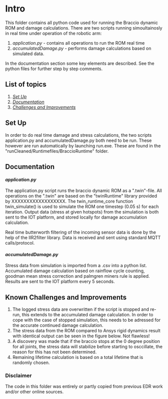 # Intro
This folder contains all python code used for running the Braccio dynamic ROM and damage calculations. There are two scripts running simoultainosly in real time under operation of the robotic arm:
1. *application.py* - contains all operations to run the ROM real time
2. *accumulatedDamage.py* - performs damage calculations based on simulated data.

In the documentation section some key elements are described. See the python files for further step by step comments.

## List of topics
1. [*Set Up*](#of1)
2. [*Documentation*](#of2)
3. [*Challenges and Improvements*](#of3)


<a name="of1"></a>
## Set Up
In order to do real time damage and stress calculations, the two scripts application.py and accumulatedDamage.py both need to be run. These however are run automatically by launching run.exe.
These are found in the "runCleaned/Runtimefiles/BraccioRuntime" folder. 

<a name="of2"></a>
## Documentation
#### *application.py*
The application.py script runs the braccio dynamic ROM as a ".twin"-file. All operations on the ".twin" are based on the "twinRuntime" library provided by XXXXXXXXXXXXXXXXXX. The twin_runtime_core function twin_simulate() is used to simulate the ROM one timestep (0.05 s) for each iteration.
Output data (stress at given hotspots) from the simulation is both sent to the IOT platform, and stored locally for damage accumulation calculation.

Real time butterworth filtering of the incoming sensor data is done by the help of the IIR2filter library. Data is received and sent using standard MQTT calls/protocol.

#### *accumulatedDamage.py*
Stress data from simulation is imported from a .csv into a python list. Accumulated damage calculation based on rainflow cycle counting, goodman mean stress correction and palmgren miners rule is applied. Results are sent to the IOT platform every 5 seconds.



<a name="of3"></a>
## Known Challenges and Improvements
1. The logged stress data are overwritten if the script is stopped and re-run, this extends to the accumulated damage calculation. In order to cope with the case of stopped simulation, this needs to be adressed for the accurate continued damage calculation.
2. The stress data from the ROM compared to Ansys rigid dynamics result with identical output can be seen in the figure below. Not flawless!
3. A discovery was made that if the braccio stops at the 0 degree position for all joints, the stress data will stabilize before starting to osccillate, the reason for this has not been determined.	 
4. Remaining lifetime calculation is based on a total lifetime that is randomly chosen.



### Disclaimer
The code in this folder was entirely or partly copied from previous EDR work and/or other online sources.
